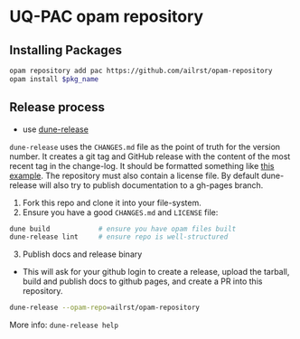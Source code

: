 

# UQ-PAC  opam repository


## Installing Packages

```sh
opam repository add pac https://github.com/ailrst/opam-repository
opam install $pkg_name
```

## Release process

- use [dune-release](https://github.com/tarides/dune-release)

`dune-release` uses the `CHANGES.md` file as the point of truth for the version number.
It creates a git tag and GitHub release with the content of the most recent tag in the change-log. 
It should be formatted something like [this example](https://raw.githubusercontent.com/UQ-PAC/aslp-rpc/refs/heads/main/CHANGES.md).
The repository must also contain a license file. By default dune-release will also try to publish
documentation to a gh-pages branch.

1. Fork this repo and clone it into your file-system.
2. Ensure you have a good `CHANGES.md` and `LICENSE` file:

```sh
dune build            # ensure you have opam files built
dune-release lint     # ensure repo is well-structured
```
  
3. Publish docs and release binary

- This will ask for your github login to create a release, upload the tarball, build and publish docs to github pages, and create a 
PR into this repository.

```sh
dune-release --opam-repo=ailrst/opam-repository
```

More info: `dune-release help`

